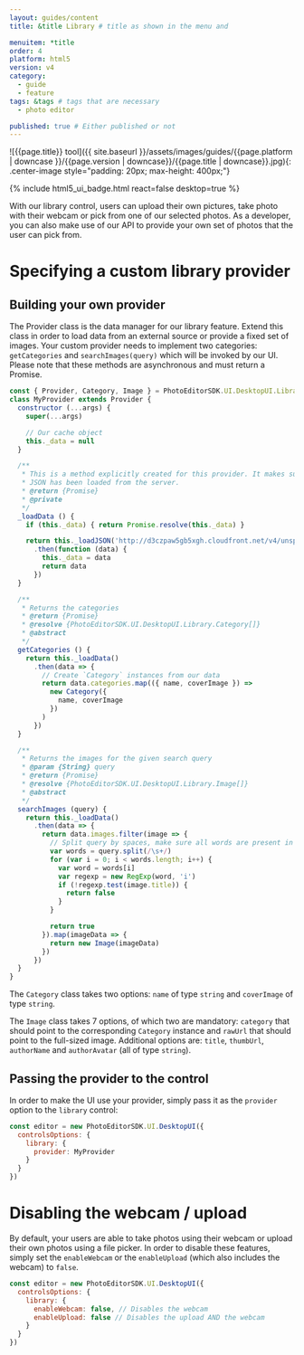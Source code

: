 ```yaml
---
layout: guides/content
title: &title Library # title as shown in the menu and

menuitem: *title
order: 4
platform: html5
version: v4
category:
  - guide
  - feature
tags: &tags # tags that are necessary
  - photo editor

published: true # Either published or not
---
```

![{{page.title}} tool]({{ site.baseurl }}/assets/images/guides/{{page.platform | downcase }}/{{page.version | downcase}}/{{page.title | downcase}}.jpg){: .center-image style="padding: 20px; max-height: 400px;"}

{% include html5_ui_badge.html react=false desktop=true %}

With our library control, users can upload their own pictures, take photo with their webcam or pick from one of our selected photos. As a developer, you can also make use of our API to provide your own set of photos that the user can pick from.

# Specifying a custom library provider

## Building your own provider

The Provider class is the data manager for our library feature. Extend this class in order to load data from an external source or provide a fixed set of images. Your custom provider needs to implement two categories: `getCategories` and `searchImages(query)` which will be invoked by our UI. Please note that these methods are asynchronous and must return a Promise.

```js
const { Provider, Category, Image } = PhotoEditorSDK.UI.DesktopUI.Library
class MyProvider extends Provider {
  constructor (...args) {
    super(...args)

    // Our cache object
    this._data = null
  }

  /**
   * This is a method explicitly created for this provider. It makes sure our data
   * JSON has been loaded from the server.
   * @return {Promise}
   * @private
   */
  _loadData () {
    if (this._data) { return Promise.resolve(this._data) }

    return this._loadJSON('http://d3czpaw5gb5xgh.cloudfront.net/v4/unsplash.json')
      .then(function (data) {
        this._data = data
        return data
      })
  }

  /**
   * Returns the categories
   * @return {Promise}
   * @resolve {PhotoEditorSDK.UI.DesktopUI.Library.Category[]}
   * @abstract
   */
  getCategories () {
    return this._loadData()
      .then(data => {
        // Create `Category` instances from our data
        return data.categories.map(({ name, coverImage }) =>
          new Category({
            name, coverImage
          })
        )
      })
  }

  /**
   * Returns the images for the given search query
   * @param {String} query
   * @return {Promise}
   * @resolve {PhotoEditorSDK.UI.DesktopUI.Library.Image[]}
   * @abstract
   */
  searchImages (query) {
    return this._loadData()
      .then(data => {
        return data.images.filter(image => {
          // Split query by spaces, make sure all words are present in image title
          var words = query.split(/\s+/)
          for (var i = 0; i < words.length; i++) {
            var word = words[i]
            var regexp = new RegExp(word, 'i')
            if (!regexp.test(image.title)) {
              return false
            }
          }

          return true
        }).map(imageData => {
          return new Image(imageData)
        })
      })
  }
}
```

The `Category` class takes two options: `name` of type `string` and `coverImage` of type `string`.

The `Image` class takes 7 options, of which two are mandatory: `category` that should point to the corresponding `Category` instance and `rawUrl` that should point to the full-sized image. Additional options are: `title`, `thumbUrl`, `authorName` and `authorAvatar` (all of type `string`).

## Passing the provider to the control

In order to make the UI use your provider, simply pass it as the `provider` option to the `library` control:

```js
const editor = new PhotoEditorSDK.UI.DesktopUI({
  controlsOptions: {
    library: {
      provider: MyProvider
    }
  }
})
```

# Disabling the webcam / upload

By default, your users are able to take photos using their webcam or upload their own photos using a file picker. In order to disable these features, simply set the `enableWebcam` or the `enableUpload` (which also includes the webcam) to `false`.

```js
const editor = new PhotoEditorSDK.UI.DesktopUI({
  controlsOptions: {
    library: {
      enableWebcam: false, // Disables the webcam
      enableUpload: false // Disables the upload AND the webcam
    }
  }
})
```
